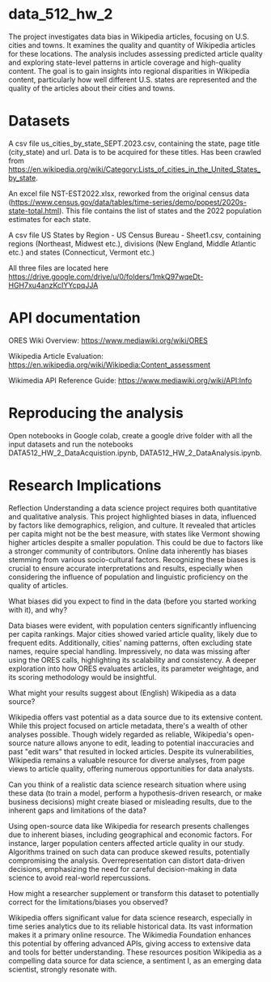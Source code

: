 # data_512_hw_2

The project investigates data bias in Wikipedia articles, focusing on U.S. cities and towns. It examines the quality and quantity of Wikipedia articles for these locations. The analysis includes assessing predicted article quality and exploring state-level patterns in article coverage and high-quality content. The goal is to gain insights into regional disparities in Wikipedia content, particularly how well different U.S. states are represented and the quality of the articles about their cities and towns.

# Datasets

A csv file us_cities_by_state_SEPT.2023.csv, containing the state, page title (city_state) and url. Data is to be acquired for these titles. Has been crawled from https://en.wikipedia.org/wiki/Category:Lists_of_cities_in_the_United_States_by_state.

An excel file NST-EST2022.xlsx, reworked from the original census data (https://www.census.gov/data/tables/time-series/demo/popest/2020s-state-total.html). This file contains the list of states and the 2022 population estimates for each state.

A csv file US States by Region - US Census Bureau - Sheet1.csv, containing regions (Northeast, Midwest etc.), divisions (New England, Middle Atlantic etc.) and states (Connecticut, Vermont etc.)

All three files are located here https://drive.google.com/drive/u/0/folders/1mkQ97wqeDt-HGH7xu4anzKcIYYcpqJJA

# API documentation

ORES Wiki Overview: https://www.mediawiki.org/wiki/ORES

Wikipedia Article Evaluation: https://en.wikipedia.org/wiki/Wikipedia:Content_assessment

Wikimedia API Reference Guide: https://www.mediawiki.org/wiki/API:Info

# Reproducing the analysis

Open notebooks in Google colab, create a google drive folder with all the input datasets and run the notebooks DATA512_HW_2_DataAcquistion.ipynb, DATA512_HW_2_DataAnalysis.ipynb. 


# Research Implications

Reflection
Understanding a data science project requires both quantitative and qualitative analysis. This project highlighted biases in data, influenced by factors like demographics, religion, and culture. It revealed that articles per capita might not be the best measure, with states like Vermont showing higher articles despite a smaller population. This could be due to factors like a stronger community of contributors. Online data inherently has biases stemming from various socio-cultural factors. Recognizing these biases is crucial to ensure accurate interpretations and results, especially when considering the influence of population and linguistic proficiency on the quality of articles.

What biases did you expect to find in the data (before you started working with it), and why?

Data biases were evident, with population centers significantly influencing per capita rankings. Major cities showed varied article quality, likely due to frequent edits. Additionally, cities' naming patterns, often excluding state names, require special handling. Impressively, no data was missing after using the ORES calls, highlighting its scalability and consistency. A deeper exploration into how ORES evaluates articles, its parameter weightage, and its scoring methodology would be insightful.

What might your results suggest about (English) Wikipedia as a data source?

Wikipedia offers vast potential as a data source due to its extensive content. While this project focused on article metadata, there's a wealth of other analyses possible. Though widely regarded as reliable, Wikipedia's open-source nature allows anyone to edit, leading to potential inaccuracies and past "edit wars" that resulted in locked articles. Despite its vulnerabilities, Wikipedia remains a valuable resource for diverse analyses, from page views to article quality, offering numerous opportunities for data analysts.

Can you think of a realistic data science research situation where using these data (to train a model, perform a hypothesis-driven research, or make business decisions) might create biased or misleading results, due to the inherent gaps and limitations of the data?

Using open-source data like Wikipedia for research presents challenges due to inherent biases, including geographical and economic factors. For instance, larger population centers affected article quality in our study. Algorithms trained on such data can produce skewed results, potentially compromising the analysis. Overrepresentation can distort data-driven decisions, emphasizing the need for careful decision-making in data science to avoid real-world repercussions.

How might a researcher supplement or transform this dataset to potentially correct for the limitations/biases you observed?

Wikipedia offers significant value for data science research, especially in time series analytics due to its reliable historical data. Its vast information makes it a primary online resource. The Wikimedia Foundation enhances this potential by offering advanced APIs, giving access to extensive data and tools for better understanding. These resources position Wikipedia as a compelling data source for data science, a sentiment I, as an emerging data scientist, strongly resonate with.

